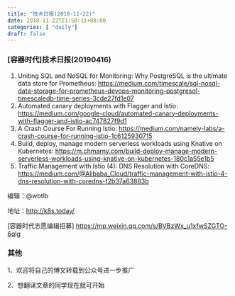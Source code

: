 ```yaml
--- 
title: "技术日报(2018-11-22)" 
date: 2018-11-22T21:50:11+08:00
categories: [ "daily"]
draft: false
---
```

### [容器时代]技术日报(20190416)

1. Uniting SQL and NoSQL for Monitoring: Why PostgreSQL is the ultimate data store for Prometheus: <https://medium.com/timescale/sql-nosql-data-storage-for-prometheus-devops-monitoring-postgresql-timescaledb-time-series-3cde27fd1e07>
2. Automated canary deployments with Flagger and Istio: <https://medium.com/google-cloud/automated-canary-deployments-with-flagger-and-istio-ac747827f9d1>
3. A Crash Course For Running Istio: <https://medium.com/namely-labs/a-crash-course-for-running-istio-1c6125930715>
4. Build, deploy, manage modern serverless workloads using Knative on Kubernetes: <https://m.chmarny.com/build-deploy-manage-modern-serverless-workloads-using-knative-on-kubernetes-180c1a55e1b5> 
5. Traffic Management with Istio (4): DNS Resolution with CoreDNS: <https://medium.com/@Alibaba_Cloud/traffic-management-with-istio-4-dns-resolution-with-coredns-f2b37a63883b>

编辑：@wbtlb

地址：<http://k8s.today/>

[容器时代志愿编辑招募] <https://mp.weixin.qq.com/s/BVBzWx_u1xfwSZGTO-6qlg>


### 其他

1、欢迎将自己的博文转载到公众号进一步推广

2、想翻译文章的同学现在就可开始
